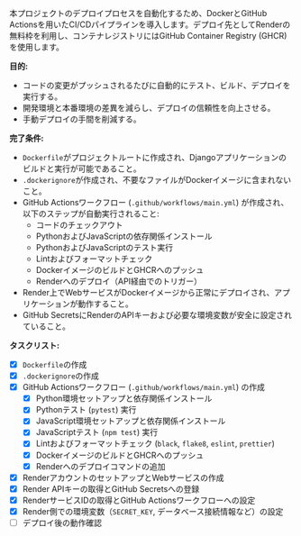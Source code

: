 本プロジェクトのデプロイプロセスを自動化するため、DockerとGitHub Actionsを用いたCI/CDパイプラインを導入します。デプロイ先としてRenderの無料枠を利用し、コンテナレジストリにはGitHub Container Registry (GHCR) を使用します。

**目的:**
*   コードの変更がプッシュされるたびに自動的にテスト、ビルド、デプロイを実行する。
*   開発環境と本番環境の差異を減らし、デプロイの信頼性を向上させる。
*   手動デプロイの手間を削減する。

**完了条件:**
*   `Dockerfile`がプロジェクトルートに作成され、Djangoアプリケーションのビルドと実行が可能であること。
*   `.dockerignore`が作成され、不要なファイルがDockerイメージに含まれないこと。
*   GitHub Actionsワークフロー (`.github/workflows/main.yml`) が作成され、以下のステップが自動実行されること:
    *   コードのチェックアウト
    *   PythonおよびJavaScriptの依存関係インストール
    *   PythonおよびJavaScriptのテスト実行
    *   Lintおよびフォーマットチェック
    *   DockerイメージのビルドとGHCRへのプッシュ
    *   Renderへのデプロイ（API経由でのトリガー）
*   Render上でWebサービスがDockerイメージから正常にデプロイされ、アプリケーションが動作すること。
*   GitHub SecretsにRenderのAPIキーおよび必要な環境変数が安全に設定されていること。

**タスクリスト:**

- [x] `Dockerfile`の作成
- [x] `.dockerignore`の作成
- [x] GitHub Actionsワークフロー (`.github/workflows/main.yml`) の作成
    - [x] Python環境セットアップと依存関係インストール
    - [x] Pythonテスト (`pytest`) 実行
    - [x] JavaScript環境セットアップと依存関係インストール
    - [x] JavaScriptテスト (`npm test`) 実行
    - [x] Lintおよびフォーマットチェック (`black`, `flake8`, `eslint`, `prettier`)
    - [x] DockerイメージのビルドとGHCRへのプッシュ
    - [x] Renderへのデプロイコマンドの追加
- [x] RenderアカウントのセットアップとWebサービスの作成
- [x] Render APIキーの取得とGitHub Secretsへの登録
- [x] RenderサービスIDの取得とGitHub Actionsワークフローへの設定
- [x] Render側での環境変数（`SECRET_KEY`, データベース接続情報など）の設定
- [ ] デプロイ後の動作確認